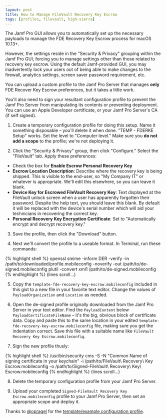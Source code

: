 ```yaml
---
layout: post
title: How to Manage FileVault Recovery Key Escrow
tags: [profiles, filevault, high-sierra]
---
```

The Jamf Pro GUI allows you to automatically set up the necessary payloads to manage the FDE Recovery Key Escrow process for macOS 10.13+.

However, the settings reside in the "Security & Privacy" grouping within the Jamf Pro GUI, forcing you to manage settings other than those related to recovery key escrow. Using the default Jamf-provided GUI, <span class="hi">you may inadvertently lock your users out of being able to make changes to the firewall, analytics settings, screen saver password requirement, etc.</span>
<!--more-->
You can upload a custom profile to the Jamf Pro Server that manages **only** FDE Recover Key Escrow preferences, but it takes a little work.

You'll also need to sign your resultant configuration profile to prevent the Jamf Pro Server from manipulating its contents or preventing deployment. You can use an Apple Developer certificate, or your Jamf Pro Server's CA (if self signed).

1. Create a temporary configuration profile for doing this setup. Name it something disposable – you'll delete it when done. "TEMP - FDERKE Setup" works. Set the level to "Computer level." Make sure you **do not add a scope** to the profile; we're not deploying it.

2. Click the "Security & Privacy" group, then click "Configure." Select the "FileVault" tab. Apply these preferences:
  - Check the box for **Enable Escrow Personal Recovery Key**
  - **Escrow Location Description**: Describe where the recovery key is being shipped. This is visible to the end-user, so "My Company IT" or whatever is appropriate. We'll edit this elsewhere, so you can leave it blank.
  - **Device Key for Escrowed FileVault Recovery Key**: Text displayed at the FileVault unlock screen when a user has apparently forgotten their password. Despite the help text, you should leave this blank. By default it will be replaced with the device's serial number which will aid your technicians in recovering the correct key.
  - **Personal Recovery Key Encryption Certificate**: Set to "Automatically encrypt and decrypt recovery key."

3. Save the profile, then click the "Download" button.

4. Next we'll convert the profile to a useable format. In Terminal, run these commands:

{% highlight shell %}
openssl smime -inform DER -verify -in /path/to/downloaded/profile.mobileconfig -noverify -out /path/to/de-signed.mobileconfig
plutil -convert xml1 /path/to/de-signed.mobileconfig
{% endhighlight %}
(lines scroll...)

 5. Copy the `template-fde-recovery-key-escrow.mobileconfig` included in this gist to a new file in your favorite text editor. Change the values of `PayloadOrganization` and `Location` as needed.

 6. Open the de-signed profile originally downloaded from the Jamf Pro Server in your text editor. Find the `PayloadContent` below `PayloadCertificateFileName` – it's the big, obvious block of certificate data. Copy and paste this to the same location in your edited `template-fde-recovery-key-escrow.mobileconfig` file, making sure you get the indentation correct. Save this file with a suitable name like `FileVault Recovery Key Escrow.mobileconfig`.

 7. Sign the new profile thusly:

{% highlight shell %}
/usr/bin/security cms -S -N "Common Name of signing certificate in your keychain" -i /path/to/FileVault\ Recovery\ Key Escrow.mobileconfig -o /path/to/Signed-FileVault\ Recovery\ Key\ Escrow.mobileconfig
{% endhighlight %}
(lines scroll...)

 8. Delete the temporary configuration profile from your Jamf Pro Server.

9. Upload your completed `Signed-FileVault Recovery Key Escrow.mobileconfig` profile to your Jamf Pro Server, then set an appropriate scope and deploy it.

 Thanks to [@opragel](https://github.com/opragel) for the [template/example configuration profile](https://github.com/opragel/profiles/blob/master/macOS%20-%20Escrow%20FileVault%202%20Recovery%20Keys.mobileconfig).